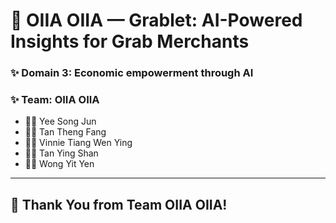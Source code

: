 # 🚀 OIIA OIIA — Grablet: AI-Powered Insights for Grab Merchants

### ✨ Domain 3: Economic empowerment through AI
### ✨ Team: OIIA OIIA

- 👨‍💻 Yee Song Jun 
- 👩‍💻 Tan Theng Fang
- 👩‍💻 Vinnie Tiang Wen Ying  
- 👩‍💻 Tan Ying Shan  
- 👩‍💻 Wong Yit Yen  

---

## 💚 Thank You from Team OIIA OIIA!
